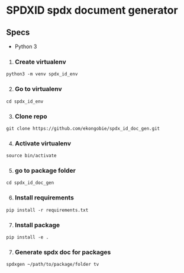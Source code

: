# SPDXID spdx document generator #

## Specs ##
* Python 3

1. ### Create virtualenv ###
`python3 -m venv spdx_id_env`

2. ### Go to virtualenv ###
`cd spdx_id_env`

3. ### Clone repo ###
`git clone https://github.com/ekongobie/spdx_id_doc_gen.git`

4. ### Activate virtualenv ###
`source bin/activate`

5. ### go to package folder ###
`cd spdx_id_doc_gen`

6. ### Install requirements ###
`pip install -r requirements.txt`

7. ### Install package ###
`pip install -e .`

7. ### Generate spdx doc for packages ###
`spdxgen ~/path/to/package/folder tv`

